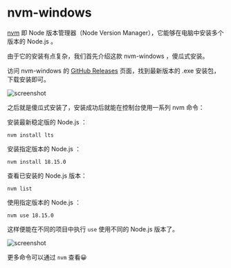 # nvm-windows

[nvm](https://github.com/nvm-sh/nvm) 即 Node 版本管理器（Node Version Manager），它能够在电脑中安装多个版本的 Node.js 。

由于它的安装有点复杂，我们首先介绍这款 nvm-windows ，傻瓜式安装。

访问 nvm-windows 的 [GitHub Releases](https://github.com/coreybutler/nvm-windows/releases) 页面，找到最新版本的 .exe 安装包，下载安装即可。

![screenshot](https://live.staticflickr.com/65535/52766646312_9a8ba12678_b.jpg)

之后就是傻瓜式安装了，安装成功后就能在控制台使用一系列 nvm 命令：

安装最新稳定版的 Node.js ：

```shell
nvm install lts
```

安装指定版本的 Node.js ：

```shell
nvm install 18.15.0
```

查看已安装的 Node.js 版本：

```shell
nvm list
```

使用指定版本的 Node.js ：

```shell
nvm use 18.15.0
```

这样便能在不同的项目中执行 `use` 使用不同的 Node.js 版本了。

![screenshot](https://live.staticflickr.com/65535/52767204351_958c681eba_z.jpg)

更多命令可以通过 `nvm` 查看😀
